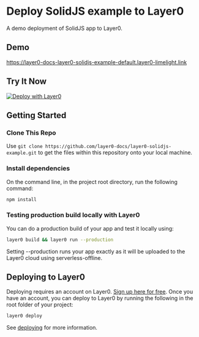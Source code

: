 # Deploy SolidJS example to Layer0

A demo deployment of SolidJS app to Layer0.

## Demo

https://layer0-docs-layer0-solidjs-example-default.layer0-limelight.link

## Try It Now

[![Deploy with Layer0](https://docs.layer0.co/button.svg)](https://app.layer0.co/deploy?repo=https://github.com/layer0-docs/layer0-solidjs-example)

## Getting Started

### Clone This Repo

Use `git clone https://github.com/layer0-docs/layer0-solidjs-example.git` to get the files within this repository onto your local machine.

### Install dependencies

On the command line, in the project root directory, run the following command:

```bash
npm install
```

### Testing production build locally with Layer0

You can do a production build of your app and test it locally using:

```bash
layer0 build && layer0 run --production
```

Setting --production runs your app exactly as it will be uploaded to the Layer0 cloud using serverless-offline.

## Deploying to Layer0

Deploying requires an account on Layer0. [Sign up here for free](https://app.layer0.co/signup). Once you have an account, you can deploy to Layer0 by running the following in the root folder of your project:

```bash
layer0 deploy
```

See [deploying](https://docs.layer0.co/guides/deploying) for more information.
